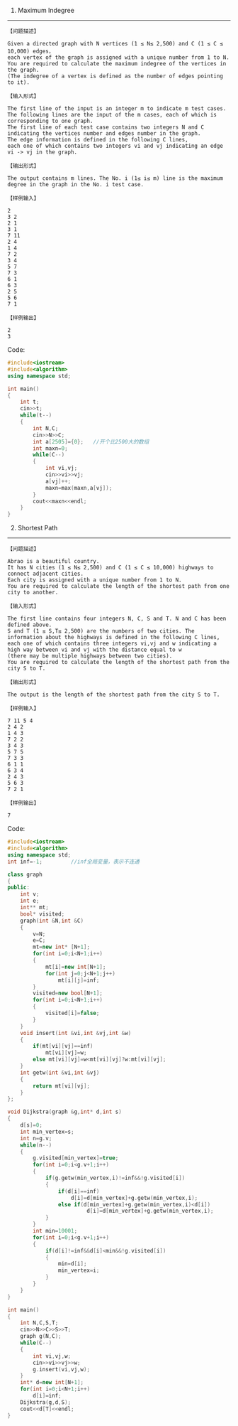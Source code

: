 1. Maximum Indegree
-------------------

    【问题描述】

    Given a directed graph with N vertices (1 ≤ N≤ 2,500) and C (1 ≤ C ≤ 10,000) edges， 
    each vertex of the graph is assigned with a unique number from 1 to N. 
    You are required to calculate the maximum indegree of the vertices in the graph. 
    (The indegree of a vertex is defined as the number of edges pointing to it).

    【输入形式】

    The first line of the input is an integer m to indicate m test cases. 
    The following lines are the input of the m cases, each of which is corresponding to one graph. 
    The first line of each test case contains two integers N and C indicating the vertices number and edges number in the graph. 
    The edge information is defined in the following C lines,
    each one of which contains two integers vi and vj indicating an edge vi -> vj in the graph.

    【输出形式】

    The output contains m lines. The No. i (1≤ i≤ m) line is the maximum degree in the graph in the No. i test case.

    【样例输入】

    2
    3 2
    2 1
    3 1
    7 11
    2 4
    1 4
    7 2
    3 4
    5 7
    7 3
    6 1
    6 3
    2 5
    5 6
    7 1

    【样例输出】

    2
    3
    
Code:
```cpp
#include<iostream>
#include<algorithm>
using namespace std;

int main()
{
    int t;
    cin>>t;
    while(t--)
    {
        int N,C;
        cin>>N>>C;
        int a[2505]={0};   //开个比2500大的数组
        int maxn=0;
        while(C--)
        {
            int vi,vj;
            cin>>vi>>vj;
            a[vj]++;
            maxn=max(maxn,a[vj]);
        }
        cout<<maxn<<endl;
    }
}
```



2. Shortest Path
--------------
    【问题描述】

    Abrao is a beautiful country. 
    It has N cities (1 ≤ N≤ 2,500) and C (1 ≤ C ≤ 10,000) highways to connect adjacent cities. 
    Each city is assigned with a unique number from 1 to N.
    You are required to calculate the length of the shortest path from one city to another.

    【输入形式】

    The first line contains four integers N, C, S and T. N and C has been defined above. 
    S and T (1 ≤ S,T≤ 2,500) are the numbers of two cities. The information about the highways is defined in the following C lines, 
    each one of which contains three integers vi,vj and w indicating a high way between vi and vj with the distance equal to w 
    (there may be multiple highways between two cities). 
    You are required to calculate the length of the shortest path from the city S to T.

    【输出形式】

    The output is the length of the shortest path from the city S to T.

    【样例输入】

    7 11 5 4
    2 4 2
    1 4 3
    7 2 2
    3 4 3
    5 7 5
    7 3 3
    6 1 1
    6 3 4
    2 4 3
    5 6 3
    7 2 1

    【样例输出】

    7

Code:
```cpp
#include<iostream>
#include<algorithm>
using namespace std;
int inf=-1;         //inf全局变量，表示不连通

class graph
{
public:
    int v;
    int e;
    int** mt;
    bool* visited;
    graph(int &N,int &C)
    {
        v=N;
        e=C;
        mt=new int* [N+1];
        for(int i=0;i<N+1;i++)
        {
            mt[i]=new int[N+1];
            for(int j=0;j<N+1;j++)
                mt[i][j]=inf;
        }
        visited=new bool[N+1];
        for(int i=0;i<N+1;i++)
        {
            visited[i]=false;
        }
    }
    void insert(int &vi,int &vj,int &w)
    {
        if(mt[vi][vj]==inf)
            mt[vi][vj]=w;
        else mt[vi][vj]=w<mt[vi][vj]?w:mt[vi][vj];
    }
    int getw(int &vi,int &vj)
    {
        return mt[vi][vj];
    }
};

void Dijkstra(graph &g,int* d,int s)
{
    d[s]=0;
    int min_vertex=s;
    int n=g.v;
    while(n--)
    {
        g.visited[min_vertex]=true;
        for(int i=0;i<g.v+1;i++)
        {
            if(g.getw(min_vertex,i)!=inf&&!g.visited[i])
            {
                if(d[i]==inf)
                    d[i]=d[min_vertex]+g.getw(min_vertex,i);
                else if(d[min_vertex]+g.getw(min_vertex,i)<d[i])
                         d[i]=d[min_vertex]+g.getw(min_vertex,i);
            }
        }
        int min=10001;
        for(int i=0;i<g.v+1;i++)
        {
            if(d[i]!=inf&&d[i]<min&&!g.visited[i])
            {
                min=d[i];
                min_vertex=i;
            }
        }
    }
}

int main()
{
    int N,C,S,T;
    cin>>N>>C>>S>>T;
    graph g(N,C);
    while(C--)
    {
        int vi,vj,w;
        cin>>vi>>vj>>w;
        g.insert(vi,vj,w);
    }
    int* d=new int[N+1];
    for(int i=0;i<N+1;i++)
        d[i]=inf;
    Dijkstra(g,d,S);
    cout<<d[T]<<endl;
}
```
